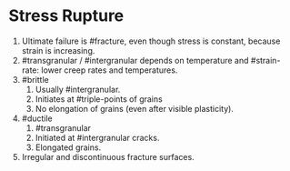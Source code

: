 # Stress Rupture

1. Ultimate failure is #fracture, even though stress is constant, because strain is increasing.
2. #transgranular / #intergranular depends on temperature and #strain-rate: lower creep rates and temperatures.
3. #brittle
   1. Usually #intergranular.
   2. Initiates at #triple-points of grains
   3. No elongation of grains (even after visible plasticity).
4. #ductile
   1. #transgranular
   2. Initiated at #intergranular cracks.
   3. Elongated grains.
5. Irregular and discontinuous fracture surfaces.
